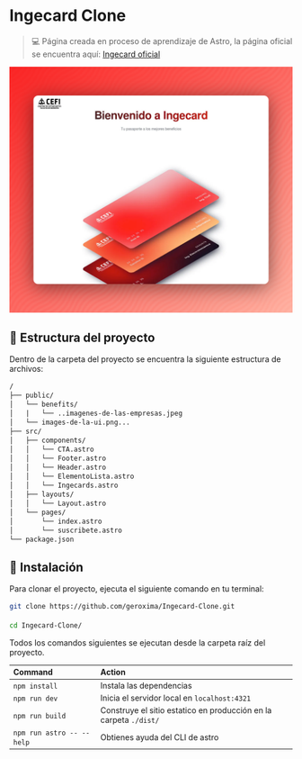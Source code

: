 # Ingecard Clone

> 💻 Página creada en proceso de aprendizaje de Astro, la página oficial se encuentra aquí: [Ingecard oficial](https://ingecard.netlify.app/)  

![just-the-basics](./readme-images/landing.png)

## 🚀 Estructura del proyecto

Dentro de la carpeta del proyecto se encuentra la siguiente estructura de archivos:

```text
/
├── public/
│   └── benefits/
│   |   └── ..imagenes-de-las-empresas.jpeg
│   └── images-de-la-ui.png...
├── src/
│   ├── components/
│   │   └── CTA.astro
│   │   └── Footer.astro
│   │   └── Header.astro
│   │   └── ElementoLista.astro
│   │   └── Ingecards.astro
│   ├── layouts/
│   │   └── Layout.astro
│   └── pages/
│       └── index.astro
│       └── suscribete.astro
└── package.json
```

## 🧞 Instalación

Para clonar el proyecto, ejecuta el siguiente comando en tu terminal:

```bash
git clone https://github.com/geroxima/Ingecard-Clone.git

cd Ingecard-Clone/
```

Todos los comandos siguientes se ejecutan desde la carpeta raíz del proyecto.

| Command                   | Action                                           |
| :------------------------ | :----------------------------------------------- |
| `npm install`             | Instala las dependencias                            |
| `npm run dev`             | Inicia el servidor local en `localhost:4321`      |
| `npm run build`           | Construye el sitio estatico en producción en la carpeta `./dist/`          |
| `npm run astro -- --help` | Obtienes ayuda del CLI de astro                     |

